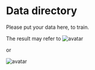 # Data directory

Please put your data here, to train.

The result may refer to ![avatar]("https://graph.baidu.com/resource/12132183ef94ad475317001590756947.jpg")

or 

![avatar](https://imgchr.com/i/tuz4JA)
